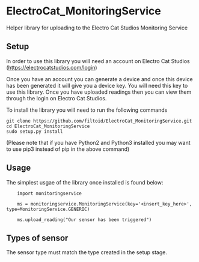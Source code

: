 # ElectroCat_MonitoringService
Helper library for uploading to the Electro Cat Studios Monitoring Service

## Setup
In order to use this library you will need an account on Electro Cat Studios (https://electrocatstudios.com/login)

Once you have an account you can generate a device and once this device has been generated it will give you a device key. You will need this key to use this library. Once you have uploaded readings then you can view them through the login on Electro Cat Studios.

To install the library you will need to run the following commands
```
git clone https://github.com/filtoid/ElectroCat_MonitoringService.git
cd ElectroCat_MonitoringService
sudo setup.py install
```

(Please note that if you have Python2 and Python3 installed you may want to use pip3 instead of pip in the above command)

## Usage
The simplest usgae of the library once installed is found below:
```
    import monitoringservice

    ms = monitoringservice.MonitoringService(key='<insert_key_here>', type=MonitoringService.GENERIC)

    ms.upload_reading("Our sensor has been triggered")
```

## Types of sensor
The sensor type must match the type created in the setup stage.